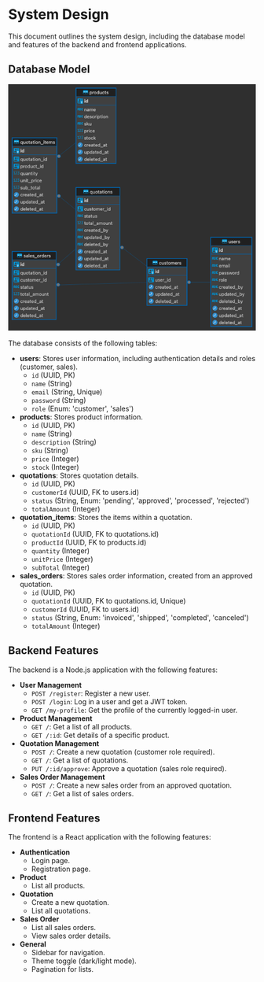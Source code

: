# System Design

This document outlines the system design, including the database model and features of the backend and frontend applications.

## Database Model

![Database Design](./database-design/database-design.png)

The database consists of the following tables:

-   **users**: Stores user information, including authentication details and roles (customer, sales).
    -   `id` (UUID, PK)
    -   `name` (String)
    -   `email` (String, Unique)
    -   `password` (String)
    -   `role` (Enum: 'customer', 'sales')
-   **products**: Stores product information.
    -   `id` (UUID, PK)
    -   `name` (String)
    -   `description` (String)
    -   `sku` (String)
    -   `price` (Integer)
    -   `stock` (Integer)
-   **quotations**: Stores quotation details.
    -   `id` (UUID, PK)
    -   `customerId` (UUID, FK to users.id)
    -   `status` (String, Enum: 'pending', 'approved', 'processed', 'rejected')
    -   `totalAmount` (Integer)
-   **quotation_items**: Stores the items within a quotation.
    -   `id` (UUID, PK)
    -   `quotationId` (UUID, FK to quotations.id)
    -   `productId` (UUID, FK to products.id)
    -   `quantity` (Integer)
    -   `unitPrice` (Integer)
    -   `subTotal` (Integer)
-   **sales_orders**: Stores sales order information, created from an approved quotation.
    -   `id` (UUID, PK)
    -   `quotationId` (UUID, FK to quotations.id, Unique)
    -   `customerId` (UUID, FK to users.id)
    -   `status` (String, Enum: 'invoiced', 'shipped', 'completed', 'canceled')
    -   `totalAmount` (Integer)
    

## Backend Features

The backend is a Node.js application with the following features:

-   **User Management**
    -   `POST /register`: Register a new user.
    -   `POST /login`: Log in a user and get a JWT token.
    -   `GET /my-profile`: Get the profile of the currently logged-in user.
-   **Product Management**
    -   `GET /`: Get a list of all products.
    -   `GET /:id`: Get details of a specific product.
-   **Quotation Management**
    -   `POST /`: Create a new quotation (customer role required).
    -   `GET /`: Get a list of quotations.
    -   `PUT /:id/approve`: Approve a quotation (sales role required).
-   **Sales Order Management**
    -   `POST /`: Create a new sales order from an approved quotation.
    -   `GET /`: Get a list of sales orders.

## Frontend Features

The frontend is a React application with the following features:

-   **Authentication**
    -   Login page.
    -   Registration page.
-   **Product**
    -   List all products.
-   **Quotation**
    -   Create a new quotation.
    -   List all quotations.
-   **Sales Order**
    -   List all sales orders.
    -   View sales order details.
-   **General**
    -   Sidebar for navigation.
    -   Theme toggle (dark/light mode).
    -   Pagination for lists.
